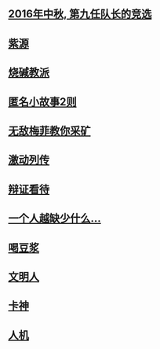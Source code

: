 ## [2016年中秋, 第九任队长的竞选](wall/jingxuan.md)

## [紫源](wall/ziyuan.md)

## [烧碱教派](wall/shaojianjiaopai.md)

## [匿名小故事2则](wall/niminggushi.md)

## [无敌梅菲教你采矿](wall/meifei.md)

## [激动列传](wall/exciting.md)

## [辩证看待](wall/bianzheng.md)

## [一个人越缺少什么...](wall/queshao.md)

## [喝豆浆](wall/hedoujiang.md)

## [文明人](wall/wenming.md)

## [卡神](wall/kashen.md)

## [人机](wall/renji.md)